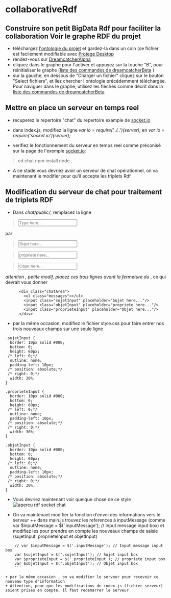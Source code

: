 # collaborativeRdf
Construire son petit BigData Rdf pour faciliter la collaboration
Voir le graphe RDF du projet
----------------------------
+ téléchargez [l'ontologie du projet](https://github.com/scenaristeur/collaborativeRdf/blob/master/ontologies/dreamcatcher.owl) et gardez-la dans un coin (ce fichier est facilement modifiable avec [Protege Desktop](http://protege.stanford.edu/) 
+ rendez-vous sur [DreamcatcherAlpha](http://smag-smag0.rhcloud.com/DreamCatcher/)
+ cliquez dans le graphe pour l'activer et appuyez sur la touche "B", pour réinitialiser le graphe ([liste des commandes de dreamcatcherBeta](http://smag-smag0.rhcloud.com/DreamCatcher/help.html) )
+ sur la gauche, en dessous de "Charger un fichier" cliquez sur le bouton "Select fichiers", et llez chercher l'ontologie précédemment téléchargée. Pour naviguer dans le graphe, utilisez les flèches comme décrit dans la [liste des commandes de dreamcatcherBeta](http://smag-smag0.rhcloud.com/DreamCatcher/help.html)

Mettre en place un serveur en temps reel
----------------------------------------


+ recuperez le repertoire "chat" du repertoire example de [socket.io](https://github.com/socketio/socket.io/tree/master/examples/chat)

+ dans index.js, modifiez la ligne *var io = require('../..')(server);* en *var io = require('socket.io')(server);*
+ verifiez le fonctionnement du serveur en temps reel comme préconisé sur la page de l'exemple [socket.io](https://github.com/socketio/socket.io/tree/master/examples/chat): 
> cd chat
> npm install
> node .

+ A ce stade vous devriez avoir un serveur de chat opérationnel, on va maintenant le modifier pour qu'il accepte les triplets Rdf

Modification du serveur de chat pour traitement de triplets RDF
---------------------------------------------------------------

+ Dans *chat/public/*, remplacez la ligne
> <input class="inputMessage" placeholder="Type here..."/>

par 

> <input class="sujetInput" placeholder="Sujet here..."/>

> <input class="proprieteInput" placeholder="propriete here..."/>

> <input class="objetInput" placeholder="Objet here..."/>

*attention , petite modif, placez ces trois lignes avant la fermeture du </div>*, ce qui devrait vous donner 
```
      <div class="chatArea">
        <ul class="messages"></ul>
		<input class="sujetInput" placeholder="Sujet here..."/>
		<input class="objetInput" placeholder="propriete here..."/>
		<input class="proprieteInput" placeholder="Objet here..."/>
      </div>
```



+ par la même occasion, modifiez le fichier style.css pour faire entrer nos trois nouveaux champs sur une seule ligne
```
.sujetInput {
  border: 10px solid #000;
  bottom: 0;
  height: 60px;
 /* left: 0;*/
  outline: none;
  padding-left: 10px;
 /* position: absolute;*/
 /* right: 0;*/
  width: 30%;
}

.proprieteInput {
  border: 10px solid #000;
  bottom: 0;
  height: 60px;
 /* left: 0;*/
  outline: none;
  padding-left: 10px;
 /* position: absolute;*/
 /* right: 0;*/
  width: 30%;
}

.objetInput {
  border: 10px solid #000;
  bottom: 0;
  height: 60px;
 /* left: 0;*/
  outline: none;
  padding-left: 10px;
 /* position: absolute;*/
 /* right: 0;*/
  width: 30%;
}
```

+ Vous devriez maintenant voir quelque chose de ce style
![apercu rdf socket chat](https://raw.githubusercontent.com/username/projectname/branch/path/to/img.png)

+ On va maintenant modifier la fonction d'envoi des informations vers le serveur
++ dans main.js trouvez les references à  inputMessage (comme var $inputMessage = $('.inputMessage'); // Input message input box)
et modifiez les pour prendre en compte les nouveaux champs de saisie (sujetInput, proprieteInput et objetInput)
```
	// var $inputMessage = $('.inputMessage'); // Input message input box
	var $sujetInput = $('.sujetInput'); // Sujet input box
	var $proprieteInput = $('.proprieteInput'); // propriete input box
	var $objetInput = $('.objetInput'); // Objet input box
	```
	
+ par la même occasion , on va modifier le serveur pour recevoir ce nouveau type d'information
+ Attention, pour que les modifications de index.js (fichier serveur) soient prises en compte, il faut redemarrer le serveur
 



